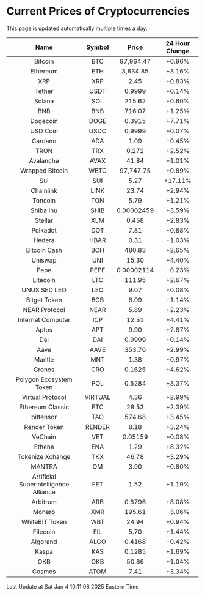 # Current Prices of Cryptocurrencies
This page is updated automatically multiple times a day.

| Name | Symbol | Price | 24 Hour Change |
| :---: |:---:| :---: | :---: |
| Bitcoin | BTC | 97,964.47 | +0.96% |
| Ethereum | ETH | 3,634.85 | +3.16% |
| XRP | XRP | 2.45 | +0.83% |
| Tether | USDT | 0.9999 | +0.14% |
| Solana | SOL | 215.62 | -0.60% |
| BNB | BNB | 716.07 | +1.25% |
| Dogecoin | DOGE | 0.3915 | +7.71% |
| USD Coin | USDC | 0.9999 | +0.07% |
| Cardano | ADA | 1.09 | -0.45% |
| TRON | TRX | 0.272 | +2.52% |
| Avalanche | AVAX | 41.84 | +1.01% |
| Wrapped Bitcoin | WBTC | 97,747.75 | +0.89% |
| Sui | SUI | 5.27 | +17.11% |
| Chainlink | LINK | 23.74 | +2.94% |
| Toncoin | TON | 5.79 | +1.21% |
| Shiba Inu | SHIB | 0.00002459 | +3.59% |
| Stellar | XLM | 0.458 | +2.83% |
| Polkadot | DOT | 7.81 | -0.88% |
| Hedera | HBAR | 0.31 | -1.03% |
| Bitcoin Cash | BCH | 480.83 | +2.65% |
| Uniswap | UNI | 15.30 | +4.40% |
| Pepe | PEPE | 0.00002114 | -0.23% |
| Litecoin | LTC | 111.95 | +2.67% |
| UNUS SED LEO | LEO | 9.07 | -0.08% |
| Bitget Token | BGB | 6.09 | -1.14% |
| NEAR Protocol | NEAR | 5.89 | +2.23% |
| Internet Computer | ICP | 12.51 | +4.41% |
| Aptos | APT | 9.90 | +2.87% |
| Dai | DAI | 0.9999 | +0.14% |
| Aave | AAVE | 353.76 | +2.99% |
| Mantle | MNT | 1.38 | -0.97% |
| Cronos | CRO | 0.1625 | +4.62% |
| Polygon Ecosystem Token | POL | 0.5284 | +3.37% |
| Virtual Protocol | VIRTUAL | 4.36 | +2.99% |
| Ethereum Classic | ETC | 28.53 | +2.39% |
| bittensor | TAO | 574.68 | +3.45% |
| Render Token | RENDER | 8.18 | +3.24% |
| VeChain | VET | 0.05159 | +0.08% |
| Ethena | ENA | 1.29 | +8.32% |
| Tokenize Xchange | TKX | 46.78 | +3.29% |
| MANTRA | OM | 3.90 | +0.80% |
| Artificial Superintelligence Alliance | FET | 1.52 | +1.19% |
| Arbitrum | ARB | 0.8796 | +8.08% |
| Monero | XMR | 195.61 | -3.06% |
| WhiteBIT Token | WBT | 24.94 | +0.94% |
| Filecoin | FIL | 5.70 | +1.44% |
| Algorand | ALGO | 0.4168 | -0.42% |
| Kaspa | KAS | 0.1285 | +1.69% |
| OKB | OKB | 50.86 | +1.04% |
| Cosmos | ATOM | 7.41 | +3.34% |

Last Update at Sat Jan  4 10:11:08 2025 Eastern Time